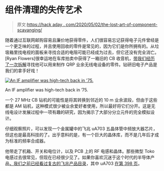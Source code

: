 # 组件清理的失传艺术

> 原文:[https://hack aday . com/2020/05/02/the-lost-art-of-component-scavanging/](https://hackaday.com/2020/05/02/the-lost-art-of-component-scavanging/)

随着通过互联网邮购容易且廉价地获得零件，人们很容易忘记获得电子元件曾经是一个更乏味的过程，并且使用回收的零件是常见的，因为它们是你所拥有的。从垃圾箱里找电视的面板来寻找合适的电阻可能已经成为过去，但它还没有完全消亡。[Ryan Flowers]很幸运地在车库拍卖中获得了一箱旧的 CB 收音机，[带我们经历了一次拆解](https://miscdotgeek.com/salvaging-old-cbs-for-qrp-parts-part-1/)寻找他可以用来制作 QRP 业余无线电设备的零件。钻研旧电子产品是我们的拿手好戏！

[![An IF amplifier was high-tech back in '75.](../Images/510355132755c12b821d95baf67377ca.png)](https://hackaday.com/wp-content/uploads/2020/04/cb-parts-ua703.jpg)

An IF amplifier was high-tech back in ’75.

一个 27 MHz CB 钻机的可能性是将其转换到邻近的 10 m 业余波段，但由于这些都是 AM 钻机，这种模式很少被业余爱好者使用，所以最好将它们分开。这是无线电设计发展过程中一项有趣的研究，因为揭示了大部分分立元件的完全模拟设计。

仔细观察照片，可以发现一个金属罐中的飞兆 uA703 五晶体管中频放大器芯片，但这也是最高科技的了。出乎意料的是，有一个巨大的晶体库，而不是几年后才成为标准的频率合成器。

他带走了机箱、开关和电位计，以及 PCB 上的 RF 电感和晶体。那些微型 Toko 电感过去很常见，但现在已经很少见了。如果你喜欢沉迷于这个时代的半导体产品[，我们之前已经看过复古的飞兆产品目录](https://hackaday.com/2018/02/16/retrotechtacular-am-radios-core-memory-and-color-tv-what-was-hot-in-chips-in-73/)，其中 uA703 [在第 398 页](https://archive.org/details/bitsavers_fairchilddldLinearIntegratedCircuitsDataCatalog_30443462/page/n397/mode/2up)。